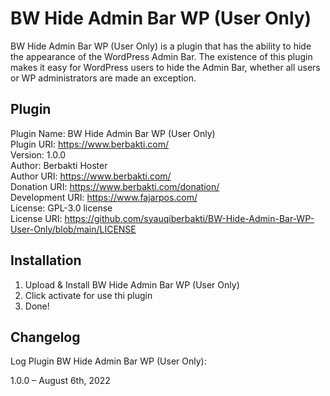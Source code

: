 # BW Hide Admin Bar WP (User Only)
BW Hide Admin Bar WP (User Only) is a plugin that has the ability to hide the appearance of the WordPress Admin Bar. The existence of this plugin makes it easy for WordPress users to hide the Admin Bar, whether all users or WP administrators are made an exception.

## Plugin

Plugin Name: BW Hide Admin Bar WP (User Only)<br>
Plugin URI: https://www.berbakti.com/<br>
Version: 1.0.0<br>
Author: Berbakti Hoster<br>
Author URI: https://www.berbakti.com/<br>
Donation URI: https://www.berbakti.com/donation/<br>
Development URI: https://www.fajarpos.com/<br>
License: GPL-3.0 license<br>
License URI: https://github.com/syauqiberbakti/BW-Hide-Admin-Bar-WP-User-Only/blob/main/LICENSE

## Installation

1. Upload & Install BW Hide Admin Bar WP (User Only)
2. Click activate for use thi plugin
3. Done!

## Changelog

Log Plugin BW Hide Admin Bar WP (User Only):

1.0.0 – August 6th, 2022
